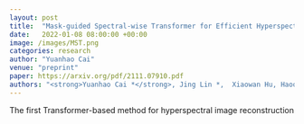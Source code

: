 ```yaml
---
layout: post
title:  "Mask-guided Spectral-wise Transformer for Efficient Hyperspectral Image Reconstruction"
date:   2022-01-08 08:00:00 +00:00
image: /images/MST.png
categories: research
author: "Yuanhao Cai"
venue: "preprint"
paper: https://arxiv.org/pdf/2111.07910.pdf
authors: "<strong>Yuanhao Cai *</strong>, Jing Lin *,  Xiaowan Hu, Haoqian Wang, Yulun Zhang, Radu Timofte, and Luc Van Gool"
---
```

The first Transformer-based method for hyperspectral image reconstruction